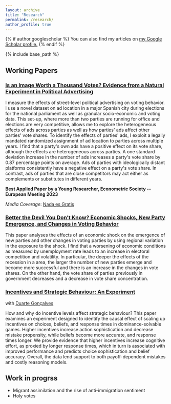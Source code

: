 ```yaml
---
layout: archive
title: "Research"
permalink: /research/
author_profile: true
---
```


{% if author.googlescholar %}
  You can also find my articles on <u><a href="{{author.googlescholar}}">my Google Scholar profile</a>.</u>
{% endif %}

{% include base_path %}
## Working Papers

### [Is an Image Worth a Thousand Votes? Evidence from a Natural Experiment in Political Advertising](http://testcas.github.io/files/EstebanCasanelles_PolAdv.pdf)

I measure the effects of street-level political advertising on voting behavior. I use a novel dataset on ad location in a major Spanish city during elections for the national parliament as well as granular socio-economic and voting data. This set-up, where more than two parties are running for office and elections are very competitive, allows me to explore the heterogeneous effects of ads across parties as well as how parties' ads affect other parties' vote shares.
To identify the effects of parties' ads, I exploit a legally mandated randomized assignment of ad location to parties across multiple years. I find that a party's own ads have a positive effect on its vote share, although the effects are heterogeneous across parties. A one standard deviation increase in the number of ads increases a party's vote share by 0.87 percentage points on average. Ads of parties with ideologically distant platforms consistently have a negative effect on a party's vote share. In contrast, ads of parties that are close competitors may act either as complements or substitutes in different years.

**Best Applied Paper by a Young Researcher, Econometric Society -- European Meeting 2023**

*Media Coverage*: [Nada es Gratis](https://nadaesgratis.es/admin/cuales-son-los-efectos-de-la-propaganda-electoral)



### [Better the Devil You Don’t Know? Economic Shocks, New Party Emergence, and Changes in Voting Behavior](http://testcas.github.io/files/EstebanCasanelles_NewPartiesShocks.pdf)

This paper analyses the effects of an economic shock on the emergence of new parties and other changes in voting parties by using regional variation in the exposure to the shock. I find that a worsening of economic conditions as measured by unemployment rate leads to an increase in electoral competition and volatility. In particular, the deeper the effects of the recession in a area, the larger the number of new parties emerge and become more successful and there is an increase in the changes in vote shares. On the other hand, the vote share of parties previously in government decreases and a decrease in vote share concentration.


### [Incentives and Strategic Behaviour: An Experiment](http://testcas.github.io/files/EstebanCasanellesGoncalves_EIBCG.pdf)
with [Duarte Gonçalves](https://duartegoncalves.com/)

How and why do incentive levels affect strategic behaviour? This paper examines an experiment designed to identify the causal effect of scaling up incentives on choices,
beliefs, and response times in dominance-solvable games. Higher incentives increase action sophistication and decrease mistake propensity, while beliefs become more accurate, and response times longer. We provide evidence that higher incentives increase cognitive effort, as proxied by longer response times, which in turn is associated with improved performance and predicts choice sophistication and belief accuracy. Overall, the data lend support to both payoff-dependent mistakes and costly reasoning models.



## Work in progrss
- Migrant assimilation and the rise of anti-immigration sentiment
- Holy votes
